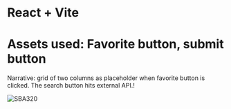 # React + Vite
# Assets used: Favorite button, submit button
Narrative: grid of two columns as placeholder when favorite button is clicked. The search button hits external API.!

![SBA320](<Screenshot 2024-10-02 at 3.23.31 AM.png>)